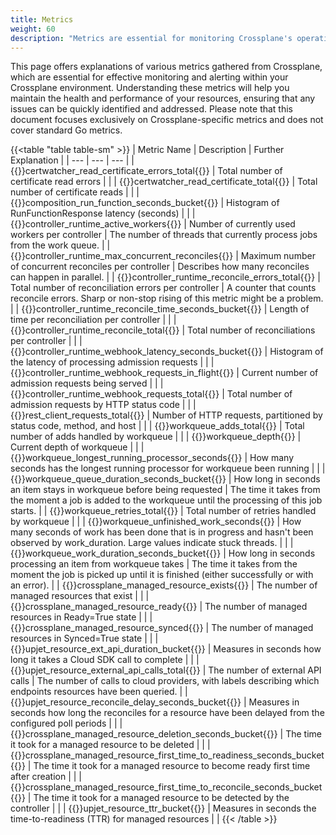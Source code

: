 ```yaml
---
title: Metrics
weight: 60
description: "Metrics are essential for monitoring Crossplane's operations, helping to quickly identify and resolve potential issues."
---
```


This page offers explanations of various metrics gathered from Crossplane, which are essential for effective monitoring and alerting within your Crossplane environment. 
Understanding these metrics will help you maintain the health and performance of your resources, ensuring that any issues can be quickly identified and addressed. 
Please note that this document focuses exclusively on Crossplane-specific metrics and does not cover standard Go metrics.


{{<table "table table-sm" >}}
| Metric Name | Description | Further Explanation |
| --- | --- | --- |
| {{<hover label="certwatcher_read_certificate_errors_total" line="1">}}certwatcher_read_certificate_errors_total{{</hover>}} | Total number of certificate read errors |  |
| {{<hover label="certwatcher_read_certificate_total" line="2">}}certwatcher_read_certificate_total{{</hover>}} | Total number of certificate reads |  |
| {{<hover label="composition_run_function_seconds_bucket" line="3">}}composition_run_function_seconds_bucket{{</hover>}} | Histogram of RunFunctionResponse latency (seconds) |  |
| {{<hover label="controller_runtime_active_workers" line="4">}}controller_runtime_active_workers{{</hover>}} | Number of currently used workers per controller | The number of threads that currently process jobs from the work queue. |
| {{<hover label="controller_runtime_max_concurrent_reconciles" line="5">}}controller_runtime_max_concurrent_reconciles{{</hover>}} | Maximum number of concurrent reconciles per controller | Describes how many reconciles can happen in parallel. |
| {{<hover label="controller_runtime_reconcile_errors_total" line="6">}}controller_runtime_reconcile_errors_total{{</hover>}} | Total number of reconciliation errors per controller | A counter that counts reconcile errors. Sharp or non-stop rising of this metric might be a problem. |
| {{<hover label="controller_runtime_reconcile_time_seconds_bucket" line="7">}}controller_runtime_reconcile_time_seconds_bucket{{</hover>}} | Length of time per reconciliation per controller |  |
| {{<hover label="controller_runtime_reconcile_total" line="8">}}controller_runtime_reconcile_total{{</hover>}} | Total number of reconciliations per controller |  |
| {{<hover label="controller_runtime_webhook_latency_seconds_bucket" line="9">}}controller_runtime_webhook_latency_seconds_bucket{{</hover>}} | Histogram of the latency of processing admission requests |  |
| {{<hover label="controller_runtime_webhook_requests_in_flight" line="10">}}controller_runtime_webhook_requests_in_flight{{</hover>}} | Current number of admission requests being served |  |
| {{<hover label="controller_runtime_webhook_requests_total" line="11">}}controller_runtime_webhook_requests_total{{</hover>}} | Total number of admission requests by HTTP status code |  |
| {{<hover label="rest_client_requests_total" line="12">}}rest_client_requests_total{{</hover>}} | Number of HTTP requests, partitioned by status code, method, and host |  |
| {{<hover label="workqueue_adds_total" line="13">}}workqueue_adds_total{{</hover>}} | Total number of adds handled by workqueue |  |
| {{<hover label="workqueue_depth" line="14">}}workqueue_depth{{</hover>}} | Current depth of workqueue |  |
| {{<hover label="workqueue_longest_running_processor_seconds" line="15">}}workqueue_longest_running_processor_seconds{{</hover>}} | How many seconds has the longest running processor for workqueue been running |  |
| {{<hover label="workqueue_queue_duration_seconds_bucket" line="16">}}workqueue_queue_duration_seconds_bucket{{</hover>}} | How long in seconds an item stays in workqueue before being requested | The time it takes from the moment a job is added to the workqueue until the processing of this job starts. |
| {{<hover label="workqueue_retries_total" line="17">}}workqueue_retries_total{{</hover>}} | Total number of retries handled by workqueue |  |
| {{<hover label="workqueue_unfinished_work_seconds" line="18">}}workqueue_unfinished_work_seconds{{</hover>}} | How many seconds of work has been done that is in progress and hasn't been observed by work_duration. Large values indicate stuck threads. |  |
| {{<hover label="workqueue_work_duration_seconds_bucket" line="19">}}workqueue_work_duration_seconds_bucket{{</hover>}} | How long in seconds processing an item from workqueue takes | The time it takes from the moment the job is picked up until it is finished (either successfully or with an error). |
| {{<hover label="crossplane_managed_resource_exists" line="20">}}crossplane_managed_resource_exists{{</hover>}} | The number of managed resources that exist |  |
| {{<hover label="crossplane_managed_resource_ready" line="21">}}crossplane_managed_resource_ready{{</hover>}} | The number of managed resources in Ready=True state |  |
| {{<hover label="crossplane_managed_resource_synced" line="22">}}crossplane_managed_resource_synced{{</hover>}} | The number of managed resources in Synced=True state |  |
| {{<hover label="upjet_resource_ext_api_duration_bucket" line="23">}}upjet_resource_ext_api_duration_bucket{{</hover>}} | Measures in seconds how long it takes a Cloud SDK call to complete |  |
| {{<hover label="upjet_resource_external_api_calls_total" line="24">}}upjet_resource_external_api_calls_total{{</hover>}} | The number of external API calls | The number of calls to cloud providers, with labels describing which endpoints resources have been queried. |
| {{<hover label="upjet_resource_reconcile_delay_seconds_bucket" line="25">}}upjet_resource_reconcile_delay_seconds_bucket{{</hover>}} | Measures in seconds how long the reconciles for a resource have been delayed from the configured poll periods |  |
| {{<hover label="crossplane_managed_resource_deletion_seconds_bucket" line="26">}}crossplane_managed_resource_deletion_seconds_bucket{{</hover>}} | The time it took for a managed resource to be deleted |  |
| {{<hover label="crossplane_managed_resource_first_time_to_readiness_seconds_bucket" line="27">}}crossplane_managed_resource_first_time_to_readiness_seconds_bucket{{</hover>}} | The time it took for a managed resource to become ready first time after creation |  |
| {{<hover label="crossplane_managed_resource_first_time_to_reconcile_seconds_bucket" line="28">}}crossplane_managed_resource_first_time_to_reconcile_seconds_bucket{{</hover>}} | The time it took for a managed resource to be detected by the controller |  |
| {{<hover label="upjet_resource_ttr_bucket" line="29">}}upjet_resource_ttr_bucket{{</hover>}} | Measures in seconds the time-to-readiness (TTR) for managed resources |  |
{{< /table >}}
